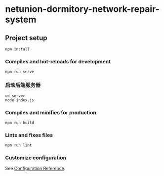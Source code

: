 # netunion-dormitory-network-repair-system

## Project setup

``` node
npm install
```

### Compiles and hot-reloads for development

``` node
npm run serve
```

### 启动后端服务器

``` node
cd server
node index.js
```

### Compiles and minifies for production

``` node
npm run build
```

### Lints and fixes files

``` node
npm run lint
```

### Customize configuration

See [Configuration Reference](https://cli.vuejs.org/config/).
